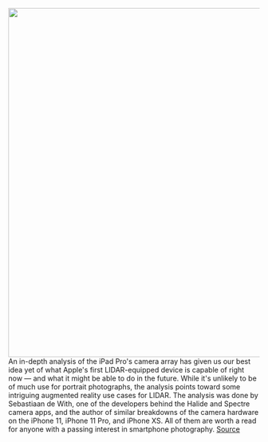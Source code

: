 <img src='https://cdn.vox-cdn.com/thumbor/exhJ7V1T-LvSkriPOD4RvISpqEk=/0x0:2040x1360/1200x800/filters:focal(857x517:1183x843)/cdn.vox-cdn.com/uploads/chorus_image/image/66662681/bking_200322_3945_0014.0.jpg' width='700px' /><br/>
An in-depth analysis of the iPad Pro's camera array has given us our best idea yet of what Apple's first LIDAR-equipped device is capable of right now — and what it might be able to do in the future. While it's unlikely to be of much use for portrait photographs, the analysis points toward some intriguing augmented reality use cases for LIDAR. The analysis was done by Sebastiaan de With, one of the developers behind the Halide and Spectre camera apps, and the author of similar breakdowns of the camera hardware on the iPhone 11, iPhone 11 Pro, and iPhone XS. All of them are worth a read for anyone with a passing interest in smartphone photography.
<a href='https://www.theverge.com/2020/4/16/21223626/ipad-pro-halide-camera-lidar-sensor-augmented-reality-scanning'> Source <a/>